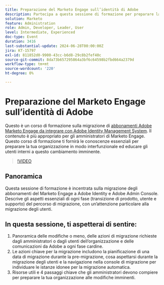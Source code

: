 ```yaml
---
title: Preparazione del Marketo Engage sull’identità di Adobe
description: Partecipa a questa sessione di formazione per preparare la migrazione degli abbonamenti del Marketo Engage a Adobe Identity, con particolare attenzione alla migrazione degli utenti, alle azioni chiave e alle risorse essenziali per gli amministratori, con istruzioni su come navigare nella console di migrazione e comprendere le modifiche a ogni fase cardine.
solution: Marketo
feature: Administration
role: Admin, Developer, Leader, User
level: Intermediate, Experienced
doc-type: Event
duration: 3416
last-substantial-update: 2024-06-28T00:00:00Z
jira: KT-15797
exl-id: 811852d0-9900-43cc-b6d8-29c8b2fef40c
source-git-commit: 8da73b657295864a3bf6c64598b2fbd664a2379d
workflow-type: tm+mt
source-wordcount: '220'
ht-degree: 0%

---
```


# Preparazione del Marketo Engage sull’identità di Adobe

Questo è un corso di formazione sulla migrazione di [abbonamenti Adobe Marketo Engage da integrare con Adobe Identity Management System](https://experienceleague.adobe.com/it/docs/marketo/using/product-docs/administration/marketo-with-adobe-identity/adobe-identity-management-overview). Il contenuto è più appropriato per gli amministratori di Marketo Engage. Questo corso di formazione ti fornirà le conoscenze essenziali per preparare la tua organizzazione in modo interfunzionale ed educare gli utenti interni a questo cambiamento imminente.


>[!VIDEO](https://video.tv.adobe.com/v/3430920/?learn=on)

## Panoramica

Questa sessione di formazione è incentrata sulla migrazione degli abbonamenti del Marketo Engage a Adobe Identity e Adobe Admin Console. Descrive gli aspetti essenziali di ogni fase (transizione di prodotto, utente e supporto) del percorso di migrazione, con un’attenzione particolare alla migrazione degli utenti.

## In questa sessione, ti aspetterai di sentire:

1. Panoramica delle modifiche o meno, delle azioni di migrazione richieste dagli amministratori o dagli utenti dell’organizzazione e delle comunicazioni da Adobe a ogni fase cardine.
1. Le azioni chiave per la migrazione includono la pianificazione di una data di migrazione durante la pre-migrazione, cosa aspettarsi durante la migrazione degli utenti e la navigazione nella console di migrazione per individuare le istanze idonee per la migrazione automatica.
1. Risorse utili e 4 passaggi chiave che gli amministratori devono compiere per preparare la tua organizzazione alle modifiche imminenti.
